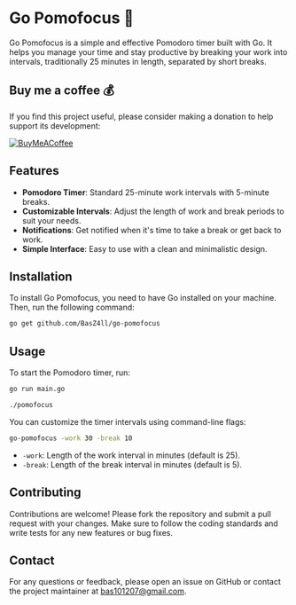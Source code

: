 # Go Pomofocus 🍅

Go Pomofocus is a simple and effective Pomodoro timer built with Go. It helps you manage your time and stay productive by breaking your work into intervals, traditionally 25 minutes in length, separated by short breaks.

## Buy me a coffee 💰

If you find this project useful, please consider making a donation to help support its development:


  [![BuyMeACoffee](https://img.shields.io/badge/Buy%20Me%20a%20Coffee-ffdd00?style=for-the-badge&logo=buy-me-a-coffee&logoColor=black)](https://buymeacoffee.com/BasKiattiyot)


## Features 

- **Pomodoro Timer**: Standard 25-minute work intervals with 5-minute breaks.
- **Customizable Intervals**: Adjust the length of work and break periods to suit your needs.
- **Notifications**: Get notified when it's time to take a break or get back to work.
- **Simple Interface**: Easy to use with a clean and minimalistic design.

## Installation

To install Go Pomofocus, you need to have Go installed on your machine. Then, run the following command:

```sh
go get github.com/BasZ4ll/go-pomofocus
```

## Usage

To start the Pomodoro timer, run:

```sh
go run main.go
```

```sh
./pomofocus
```

You can customize the timer intervals using command-line flags:

```sh
go-pomofocus -work 30 -break 10
```

- `-work`: Length of the work interval in minutes (default is 25).
- `-break`: Length of the break interval in minutes (default is 5).

## Contributing

Contributions are welcome! Please fork the repository and submit a pull request with your changes. Make sure to follow the coding standards and write tests for any new features or bug fixes.


## Contact

For any questions or feedback, please open an issue on GitHub or contact the project maintainer at bas101207@gmail.com.
